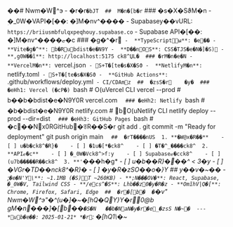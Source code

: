 ��#     
Nwm�W^э  -   �r�r`�bJT
 
 # #     M�n�[b�r`
 
 # # #   �s�X�SϑM�n
 -     * * ؚ�_0W�VA P I �[��* * :   �]M�nv^����
 -     * * S u p a b a s e y��vU R L * * :   ` h t t p s : / / b r i i u s m b f u l q x p e q h o u y . s u p a b a s e . c o ` 
 -     * * S u p a b a s e   A P I �[��* * :   �]M�nv^����ޏ�c
 
 # # #   �g�^�r`
 -     * * T y p e S c r i p t ы* * :   �e��
 -     * * V i t e �g�^* * :   b�Rubd i s t �e�N9Y
 -     * * D��nOS* * :   C S S �TJ S �e�N�]�S)
 -     * * ,g0W��ȉ* * :   h t t p : / / l o c a l h o s t : 5 1 7 5   ck8^ЏL�
 
 # # #   �rM�n�e�N
 -     * * V e r c e l M�n* * :   ` v e r c e l . j s o n `   -   S+T�[te�s�X�Sϑ
 -     * * N e t l i f y M�n* * :   ` n e t l i f y . t o m l `   -   S+T�[te�s�X�Sϑ
 -     * * G i t H u b   A c t i o n s * * :   ` . g i t h u b / w o r k f l o w s / d e p l o y . y m l `   -   C I / C D Amz
 
 # #     �zsS�r	�y�
 
 # # #   �eHh1 :   V e r c e l   ( �cP�) 
 ` ` ` b a s h 
 #   O(uV e r c e l   C L I 
 v e r c e l   - - p r o d 
 
 #   b��b�bd i s t �e�N9Y0R  v e r c e l . c o m 
 ` ` ` 
 
 # # #   �eHh2 :   N e t l i f y 
 ` ` ` b a s h 
 #   �b�bd i s t �e�N9Y0R  n e t l i f y . c o m 
 #   bO(uN e t l i f y   C L I 
 n e t l i f y   d e p l o y   - - p r o d   - - d i r = d i s t 
 ` ` ` 
 
 # # #   �eHh3 :   G i t H u b   P a g e s 
 ` ` ` b a s h 
 #   �c��Nx0RG i t H u b �ꁨR��S�r
 g i t   a d d   . 
 g i t   c o m m i t   - m   " R e a d y   f o r   d e p l o y m e n t " 
 g i t   p u s h   o r i g i n   m a i n 
 ` ` ` 
 
 # #     �rT����nUS
 
 1 .   * * �W@x�R��* * 
       -   [   ]   u�b�ck8^�R}�
       -   [   ]   �1u�[*�ck8^
       -   [   ]   �T�^_����ck8^
 
 2 .   * * A P I ޏ�c* * 
       -   [   ]   ؚ�_0W�Vck8^>f:y
       -   [   ]   S u p a b a s e ޏ�cck8^
       -   [   ]   (u7b�����R��ck8^
 
 3 .   * * '`���h�g* * 
       -   [   ]   u�b��R}���^  <   3 �y
       -   [   ]   �VGr�TD��nck8^�R}�
       -   [   ]   �y�R�zSO��o�}Y
 
 # #     y��v�~��
 
 -   * * ;`�e�N'Y\* * :   ~ 1 . 1 M B   ( �S)T  ~ 2 6 0 K B ) 
 -   * * ;N���OV�* * :   R e a c t ,   S u p a b a s e ,   ؚ�_0W�V,   T a i l w i n d   C S S 
 -   * * /ecs^�S* * :   Lhb��z0�y�R�z
 -   * * OmȉhV|Q�[* * :   C h r o m e ,   F i r e f o x ,   S a f a r i ,   E d g e 
 
 # #     �r�[b�
 
 �`�v" 
Nwm�W^э" �^(u�]�~�[hQ�QY}Y�r0@b	gM�n���]�[b��`�S�N	��b�Na N�y�r�e_�zsS
N�~�
 
 - - - 
 * ub�e��:   2 0 2 5 - 0 1 - 2 1 * 
 * �r`:   �[hQ1\�~  *  
 